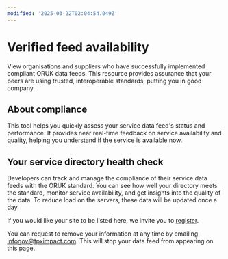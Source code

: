 ```yaml
---
modified: '2025-03-22T02:04:54.049Z'
---
```


# Verified feed availability

View organisations and suppliers who have successfully implemented compliant ORUK data feeds. This resource provides assurance that your peers are using trusted, interoperable standards, putting you in good company.

## About compliance

This tool helps you quickly assess your service data feed's status and performance. It provides near real-time feedback on service availability and quality, helping you understand if the service is available now.

## Your service directory health check

Developers can track and manage the compliance of their service data feeds with the ORUK standard. You can see how well your directory meets the standard, monitor service availability, and get insights into the quality of the data. To reduce load on the servers, these data will be updated once a day.

If you would like your site to be listed here, we invite you to [register](/developers/register). 

You can request to remove your information at any time by emailing infogov@tpximpact.com. This will stop your data feed from appearing on this page.
